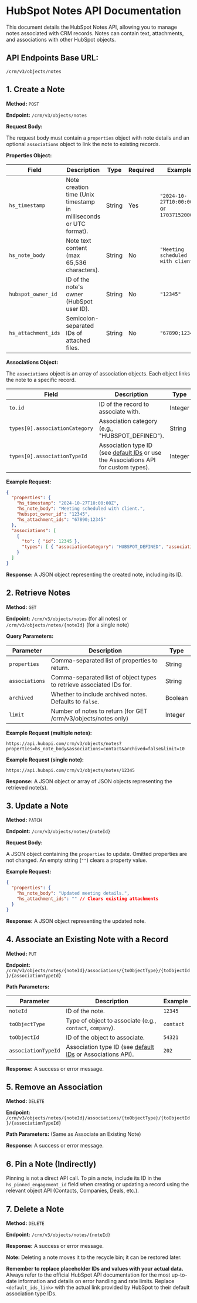 # HubSpot Notes API Documentation

This document details the HubSpot Notes API, allowing you to manage notes associated with CRM records.  Notes can contain text, attachments, and associations with other HubSpot objects.

## API Endpoints Base URL:

`/crm/v3/objects/notes`


## 1. Create a Note

**Method:** `POST`

**Endpoint:** `/crm/v3/objects/notes`

**Request Body:**

The request body must contain a `properties` object with note details and an optional `associations` object to link the note to existing records.

**Properties Object:**

| Field             | Description                                                                     | Type             | Required | Example                                      |
|----------------------|---------------------------------------------------------------------------------|-----------------|----------|----------------------------------------------|
| `hs_timestamp`      | Note creation time (Unix timestamp in milliseconds or UTC format).              | String           | Yes       | `"2024-10-27T10:00:00Z"` or `1703715200000` |
| `hs_note_body`      | Note text content (max 65,536 characters).                                      | String           | No        | `"Meeting scheduled with client."`           |
| `hubspot_owner_id` | ID of the note's owner (HubSpot user ID).                                       | String           | No        | `"12345"`                                   |
| `hs_attachment_ids` | Semicolon-separated IDs of attached files.                                    | String           | No        | `"67890;12345"`                             |


**Associations Object:**

The `associations` object is an array of association objects. Each object links the note to a specific record.

| Field      | Description                                             | Type      | Required | Example                               |
|-------------|---------------------------------------------------------|-----------|----------|---------------------------------------|
| `to.id`    | ID of the record to associate with.                   | Integer   | Yes       | `12345`                              |
| `types[0].associationCategory` | Association category (e.g., "HUBSPOT_DEFINED"). | String    | Yes       | `"HUBSPOT_DEFINED"`                   |
| `types[0].associationTypeId`   | Association type ID (see [default IDs](<default_ids_link>) or use the Associations API for custom types). | Integer   | Yes       | `190` (e.g., note_to_company)         |


**Example Request:**

```json
{
  "properties": {
    "hs_timestamp": "2024-10-27T10:00:00Z",
    "hs_note_body": "Meeting scheduled with client.",
    "hubspot_owner_id": "12345",
    "hs_attachment_ids": "67890;12345"
  },
  "associations": [
    {
      "to": { "id": 12345 },
      "types": [ { "associationCategory": "HUBSPOT_DEFINED", "associationTypeId": 190 } ]
    }
  ]
}
```

**Response:**  A JSON object representing the created note, including its ID.


## 2. Retrieve Notes

**Method:** `GET`

**Endpoint:** `/crm/v3/objects/notes` (for all notes) or `/crm/v3/objects/notes/{noteId}` (for a single note)

**Query Parameters:**

| Parameter    | Description                                                              | Type     |
|---------------|--------------------------------------------------------------------------|----------|
| `properties` | Comma-separated list of properties to return.                             | String   |
| `associations` | Comma-separated list of object types to retrieve associated IDs for.       | String   |
| `archived` | Whether to include archived notes. Defaults to `false`.             | Boolean  |
| `limit` | Number of notes to return (for GET /crm/v3/objects/notes only)           | Integer  |


**Example Request (multiple notes):**

`https://api.hubapi.com/crm/v3/objects/notes?properties=hs_note_body&associations=contact&archived=false&limit=10`


**Example Request (single note):**

`https://api.hubapi.com/crm/v3/objects/notes/12345`

**Response:**  A JSON object or array of JSON objects representing the retrieved note(s).



## 3. Update a Note

**Method:** `PATCH`

**Endpoint:** `/crm/v3/objects/notes/{noteId}`

**Request Body:**

A JSON object containing the `properties` to update.  Omitted properties are not changed.  An empty string (`""`) clears a property value.

**Example Request:**

```json
{
  "properties": {
    "hs_note_body": "Updated meeting details.",
    "hs_attachment_ids": "" // Clears existing attachments
  }
}
```

**Response:** A JSON object representing the updated note.


## 4. Associate an Existing Note with a Record

**Method:** `PUT`

**Endpoint:** `/crm/v3/objects/notes/{noteId}/associations/{toObjectType}/{toObjectId}/{associationTypeId}`

**Path Parameters:**

| Parameter       | Description                                      | Example     |
|-----------------|--------------------------------------------------|-------------|
| `noteId`        | ID of the note.                                   | `12345`     |
| `toObjectType` | Type of object to associate (e.g., `contact`, `company`). | `contact`   |
| `toObjectId`    | ID of the object to associate.                     | `54321`     |
| `associationTypeId` | Association type ID (see [default IDs](<default_ids_link>) or Associations API). | `202`       |


**Response:**  A success or error message.


## 5. Remove an Association

**Method:** `DELETE`

**Endpoint:** `/crm/v3/objects/notes/{noteId}/associations/{toObjectType}/{toObjectId}/{associationTypeId}`

**Path Parameters:** (Same as Associate an Existing Note)

**Response:** A success or error message.


## 6. Pin a Note (Indirectly)

Pinning is not a direct API call. To pin a note, include its ID in the `hs_pinned_engagement_id` field when creating or updating a record using the relevant object API (Contacts, Companies, Deals, etc.).


## 7. Delete a Note

**Method:** `DELETE`

**Endpoint:** `/crm/v3/objects/notes/{noteId}`

**Response:** A success or error message.

**Note:**  Deleting a note moves it to the recycle bin; it can be restored later.


**Remember to replace placeholder IDs and values with your actual data.**  Always refer to the official HubSpot API documentation for the most up-to-date information and details on error handling and rate limits.  Replace `<default_ids_link>` with the actual link provided by HubSpot to their default association type IDs.
